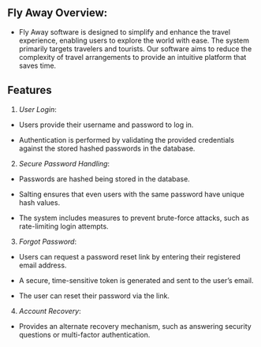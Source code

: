 ## Fly Away Overview:
 - Fly Away software is designed to simplify and enhance the travel experience, enabling
 users to explore the world with ease. The system primarily targets travelers and tourists.
 Our software aims to reduce the complexity of travel arrangements to provide an intuitive
 platform that saves time.

## Features 

1. *User Login*:
- Users provide their username and password to log in.

- Authentication is performed by validating the provided credentials against the stored hashed passwords in the database.


2. *Secure Password Handling*:
- Passwords are hashed being stored in the database.

- Salting ensures that even users with the same password have unique hash values.

- The system includes measures to prevent brute-force attacks, such as rate-limiting login attempts.


3. *Forgot Password*:
- Users can request a password reset link by entering their registered email address.

- A secure, time-sensitive token is generated and sent to the user’s email.

- The user can reset their password via the link.


4. *Account Recovery*:
- Provides an alternate recovery mechanism, such as answering security questions or multi-factor authentication.
